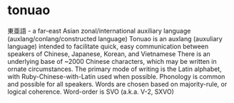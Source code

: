 # tonuao
東亜語 - a far-east Asian zonal/international auxiliary language (auxlang/conlang/constructed language)
Tonuao is an auxlang (auxuliary language) intended to facilitate quick, easy communication
  between speakers of Chinese, Japanese, Korean, and Vietnamese
There is an underlying base of ~2000 Chinese characters, which may be written in ornate circumstances.
The primary mode of writing is the Latin alphabet, with Ruby-Chinese-with-Latin used when possible.
Phonology is common and possible for all speakers.
Words are chosen based on majority-rule, or logical coherence.
Word-order is SVO (a.k.a. V-2, SXVO)
